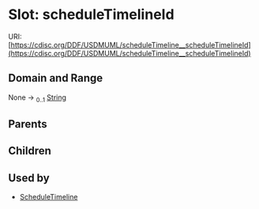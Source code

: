 
# Slot: scheduleTimelineId




URI: [https://cdisc.org/DDF/USDMUML/scheduleTimeline__scheduleTimelineId](https://cdisc.org/DDF/USDMUML/scheduleTimeline__scheduleTimelineId)


## Domain and Range

None &#8594;  <sub>0..1</sub> [String](types/String.md)

## Parents


## Children


## Used by

 * [ScheduleTimeline](ScheduleTimeline.md)

